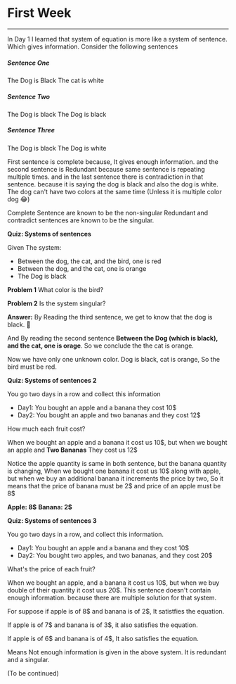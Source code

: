 # First Week
<hr>

In Day 1 I learned that system of equation is more like a system of sentence. Which gives information. Consider the following sentences

##### Sentence One

The Dog is Black
The cat is white

##### Sentence Two

The Dog is black
The Dog is black

##### Sentence Three

The Dog is black
The Dog is white

First sentence is complete because, It gives enough information. and the second sentence is Redundant because same sentence is repeating multiple times. and in the last sentence there is contradiction in that sentence. because it is saying the dog is black and also the dog is white. The dog can't have two colors at the same time (Unless it is multiple color dog 😂)

Complete Sentence are known to be the non-singular
Redundant and contradict sentences are known to be the singular.

<b> Quiz: Systems of sentences</b>

Given The system:

- Between the dog, the cat, and the bird, one is red
- Between the dog, and the cat, one is orange
- The Dog is black

<b>Problem 1</b>
What color is the bird?

<b>Problem 2</b>
Is the system singular?

<b>Answer:</b>
By Reading the third sentence, we get to know that the dog is black. 🐶

And By reading the second sentence <b>Between the Dog (which is black), and the cat, one is orage</b>. So we conclude the the cat is orange.

Now we have only one unknown color. Dog is black, cat is orange, So the bird must be red. 

<b> Quiz: Systems of sentences 2</b>

You go two days in a row and collect this information

- Day1: You bought an apple and a banana they cost 10$
- Day2: You bought an apple and two bananas and they cost 12$

How much each fruit cost?

When we bought an apple and a banana it cost us 10\$, 
but when we bought an apple and <b>Two Bananas</b> They cost us 12$

Notice the apple quantity is same in both sentence, but the banana quantity is changing, When we bought one banana it cost us 10\$ along with apple, but when we buy an additional banana it increments the price by two, So it means that the price of banana must be 2\$ and price of an apple must be 8$

<b>Apple: 8\$</b>
<b>Banana: 2\$</b>


<b> Quiz: Systems of sentences 3</b>

You go two days in a row, and collect this information.

- Day1: You bought an apple and a banana and they cost 10\$
- Day2: You bought two apples, and two bananas, and they cost 20\$

What's the price of each fruit? 

When we bought an apple, and a banana it cost us 10\$, but when we buy double of their quantity it cost uus 20\$. This sentence doesn't contain enough information. because there are multiple solution for that system. 

For suppose if apple is of 8\$ and banana is of 2\$, It satistfies the equation. 

If apple is of 7\$ and banana is of 3\$, it also satisfies the equation. 

If apple is of 6\$ and banana is of 4\$, It also satisfies the equation.

Means Not enough information is given in the above system. 
It is redundant and a singular. 

(To be continued)







